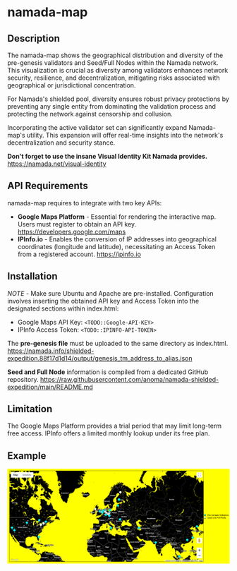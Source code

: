 # namada-map

## Description
The namada-map shows the geographical distribution and diversity of the pre-genesis validators and Seed/Full Nodes within the Namada network. This visualization is crucial as diversity among validators enhances network security, resilience, and decentralization, mitigating risks associated with geographical or jurisdictional concentration. 

For Namada's shielded pool, diversity ensures robust privacy protections by preventing any single entity from dominating the validation process and protecting the network against censorship and collusion.

Incorporating the active validator set can significantly expand Namada-map's utility. This expansion will offer real-time insights into the network's decentralization and security stance.

__Don't forget to use the insane Visual Identity Kit Namada provides.__ https://namada.net/visual-identity

## API Requirements
namada-map requires to integrate with two key APIs:

* __Google Maps Platform__ - Essential for rendering the interactive map. Users must register to obtain an API key. https://developers.google.com/maps
* __IPInfo.io__ - Enables the conversion of IP addresses into geographical coordinates (longitude and latitude), necessitating an Access Token from a registered account. https://ipinfo.io

## Installation 
_NOTE -_ Make sure Ubuntu and Apache are pre-installed. Configuration involves inserting the obtained API key and Access Token into the designated sections within index.html:

* Google Maps API Key: `<TODO::Google-API-KEY>`
* IPInfo Access Token: `<TODO::IPINFO-API-TOKEN>`

The __pre-genesis file__ must be uploaded to the same directory as index.html. https://namada.info/shielded-expedition.88f17d1d14/output/genesis_tm_address_to_alias.json

__Seed and Full Node__ information is compiled from a dedicated GitHub repository. 
https://raw.githubusercontent.com/anoma/namada-shielded-expedition/main/README.md

## Limitation
The Google Maps Platform provides a trial period that may limit long-term free access. IPInfo offers a limited monthly lookup under its free plan. 

## Example
<div style="width: 100%; display: flex; justify-content: center; margin-bottom: 32px;">
    <img style="width: 100%;" src="example_shielded-expedition.png" />
</div>

